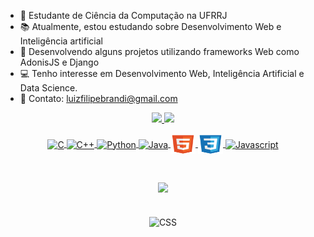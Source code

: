 - 🔭 Estudante de Ciência da Computação na UFRRJ
- 📚 Atualmente, estou estudando sobre Desenvolvimento Web e Inteligência artificial
- 🌱 Desenvolvendo alguns projetos utilizando frameworks Web como AdonisJS e Django
- 💻 Tenho interesse em Desenvolvimento Web, Inteligência Artificial e Data Science.
- 📧 Contato: luizfilipebrandi@gmail.com

<link rel="stylesheet" href="https://cdn.jsdelivr.net/gh/devicons/devicon@v2.15.1/devicon.min.css">  

<div align="center">
  <a href="https://github.com/LuizBrandi">
  <img height="180em" src="https://github-readme-stats.vercel.app/api?username=LuizBrandi&show_icons=true&theme=radical&include_all_commits=true&count_private=true"/>
  <img height="180em" src="https://github-readme-stats.vercel.app/api/top-langs/?username=LuizBrandi&layout=compact&langs_count=7&theme=radical"/>
</div>
    
<div align="center"><br>
  <img align="center" alt="C" height="30" width="40" src="https://cdn.jsdelivr.net/gh/devicons/devicon/icons/c/c-original.svg">
  <img align="center" alt="C++" height="30" width="40" src="https://cdn.jsdelivr.net/gh/devicons/devicon/icons/cplusplus/cplusplus-original.svg">
  <img align="center" alt="Python" height="30" width="40" src="https://cdn.jsdelivr.net/gh/devicons/devicon/icons/python/python-original.svg">
  <img align="center" alt="Java" height="30" width="40" src="https://cdn.jsdelivr.net/gh/devicons/devicon/icons/java/java-original.svg">
  <! --img align="center" alt="Git" height="30" width="40" src="https://cdn.jsdelivr.net/gh/devicons/devicon/icons/git/git-original.svg" --> 
  <img align="center" alt="HTML" height="30" width="40" src="https://raw.githubusercontent.com/devicons/devicon/master/icons/html5/html5-original.svg">
  <img align="center" alt="CSS" height="30" width="40" src="https://raw.githubusercontent.com/devicons/devicon/master/icons/css3/css3-original.svg">
  <img align="center" alt="Javascript" height="30" width="40" src="https://cdn.jsdelivr.net/gh/devicons/devicon/icons/javascript/javascript-original.svg">

  
  
          
</div>

<br>
  
##

<div align="center">
<a href="https://www.linkedin.com/in/rafaella-ballerini-45875016a" target="_blank"><img src="https://img.shields.io/badge/LinkedIn-0077B5?style=for-the-badge&logo=linkedin&logoColor=white" target="_blank" ></a>
</div>

<br>
<br>
<div align="center">
  <img align="center" alt="CSS"  src="https://media2.giphy.com/media/YmbxC8Bkj9bZ4yu4Le/giphy.gif?cid=ecf05e47ga7wx84rpn6nx4dv4c94o18xi4bihgepamm1eua0&rid=giphy.gif&ct=g">
</div>

